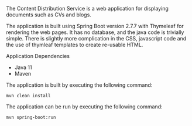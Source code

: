 The Content Distribution Service is a web application for displaying documents such as CVs and blogs. 

The application is built using Spring Boot version 2.7.7 with Thymeleaf for rendering the web pages. It has no database, and the java code is trivially simple. There is slightly more complication in the CSS, javascript code and the use of thymleaf templates to create re-usable HTML. 

Application Dependencies
- Java 11
- Maven

The application is built by executing the following command:

`mvn clean install`

The application can be run by executing the following command:

`mvn spring-boot:run`
